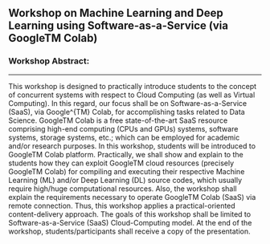 ## Workshop on Machine Learning and Deep Learning using Software-as-a-Service (via GoogleTM Colab)


### Workshop Abstract:
-----------------------
This workshop is designed to practically introduce students to the concept of concurrent systems with respect to Cloud Computing (as well as Virtual Computing). In this regard, our focus shall be on Software-as-a-Service (SaaS), via Google^{TM} Colab, for accomplishing tasks related to Data Science. GoogleTM Colab is a free state-of-the-art SaaS resource comprising high-end computing (CPUs and GPUs) systems, software systems, storage systems, etc.; which can be employed for academic and/or research purposes. In this workshop, students will be introduced to GoogleTM Colab platform. Practically, we shall show and explain to the students how they can exploit GoogleTM cloud resources (precisely GoogleTM Colab) for compiling and executing their respective Machine Learning (ML) and/or Deep Learning (DL) source codes, which usually require high/huge computational resources. Also, the workshop shall explain the requirements necessary to operate GoogleTM Colab (SaaS) via remote connection. Thus, this workshop applies a practical-oriented content-delivery approach. The goals of this workshop shall be limited to Software-as-a-Service (SaaS) Cloud-Computing model. At the end of the workshop, students/participants shall receive a copy of the presentation.
